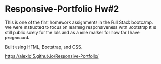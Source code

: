 # Responsive-Portfolio Hw#2
 This is one of the first homework assignments in the Full Stack bootcamp. 
 We were instructed to focus on learning responsiveness with Bootstrap
 It is still public solely for the lols and as a mile marker for how far I have progressed.
 
 Built using HTML, Bootstrap, and CSS.
 
 https://alexlo15.github.io/Responsive-Portfolio/
